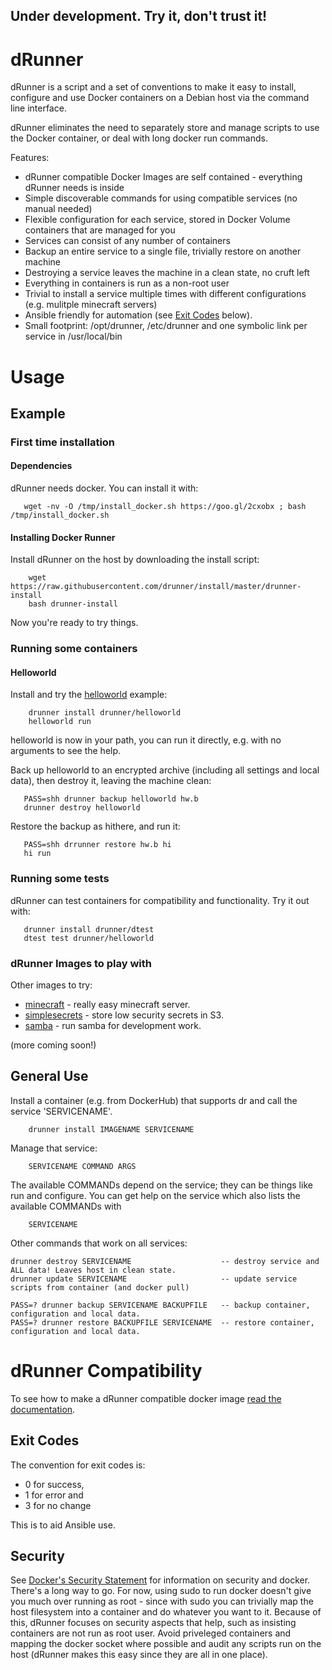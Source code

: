 ## Under development. Try it, don't trust it!

# dRunner

dRunner is a script and a set of conventions to make it easy to install, 
configure and use Docker containers on a Debian host via the command line interface.

dRunner eliminates the need to separately store and manage scripts to use the Docker container, 
or deal with long docker run commands.

Features:
* dRunner compatible Docker Images are self contained - everything dRunner needs is inside
* Simple discoverable commands for using compatible services (no manual needed)
* Flexible configuration for each service, stored in Docker Volume containers that are managed for you
* Services can consist of any number of containers
* Backup an entire service to a single file, trivially restore on another machine
* Destroying a service leaves the machine in a clean state, no cruft left
* Everything in containers is run as a non-root user
* Trivial to install a service multiple times with different configurations (e.g. mulitple minecraft servers)
* Ansible friendly for automation (see [Exit Codes](https://github.com/j842/dr#exit-codes) below).
* Small footprint: /opt/drunner, /etc/drunner and one symbolic link per service in /usr/local/bin

# Usage

## Example

### First time installation

#### Dependencies

dRunner needs docker. You can install it with:
```
   wget -nv -O /tmp/install_docker.sh https://goo.gl/2cxobx ; bash /tmp/install_docker.sh
```
#### Installing Docker Runner

Install dRunner on the host by downloading the install script:
```
    wget https://raw.githubusercontent.com/drunner/install/master/drunner-install
    bash drunner-install
```
Now you're ready to try things.

### Running some containers

#### Helloworld

Install and try the [helloworld](https://github.com/j842/docker-dr-helloworld) example:
```
    drunner install drunner/helloworld
    helloworld run
```
helloworld is now in your path, you can run it directly, e.g. with no arguments
to see the help.

Back up helloworld to an encrypted archive (including all settings and local data), 
then destroy it, leaving the machine clean:
```
   PASS=shh drunner backup helloworld hw.b
   drunner destroy helloworld
```
Restore the backup as hithere, and run it:
```   
   PASS=shh drrunner restore hw.b hi
   hi run
```

### Running some tests

dRunner can test containers for compatibility and functionality. Try it out with:
```
   drunner install drunner/dtest
   dtest test drunner/helloworld
```
### dRunner Images to play with

Other images to try:
* [minecraft](https://github.com/j842/drunner-minecraft) - really easy minecraft server.
* [simplesecrets](https://github.com/j842/drunner-simplesecrets) - store low security secrets in S3.
* [samba](https://github.com/drunner/samba) - run samba for development work.

(more coming soon!)

## General Use

Install a container (e.g. from DockerHub) that supports dr and call the service 'SERVICENAME'.
```
    drunner install IMAGENAME SERVICENAME
```

Manage that service:
```
    SERVICENAME COMMAND ARGS
```
The available COMMANDs depend on the service; they can be things like run and configure. You can get help on the service
which also lists the available COMMANDs with
```
    SERVICENAME
```

Other commands that work on all services:
```
drunner destroy SERVICENAME                    -- destroy service and ALL data! Leaves host in clean state.
drunner update SERVICENAME                     -- update service scripts from container (and docker pull)

PASS=? drunner backup SERVICENAME BACKUPFILE   -- backup container, configuration and local data.
PASS=? drunner restore BACKUPFILE SERVICENAME  -- restore container, configuration and local data.
```
   

# dRunner Compatibility

To see how to make a dRunner compatible docker image [read the documentation](https://github.com/j842/dRunner/blob/master/MAKECOMPATIBLE.md).

## Exit Codes

The convention for exit codes is:
* 0 for success,
* 1 for error and 
* 3 for no change 

This is to aid Ansible use.

## Security
See [Docker's Security Statement](https://docs.docker.com/engine/security/security) for information on security and docker.
There's a long way to go. For now, using sudo to run docker doesn't give you much over running as root - since with sudo you can
trivially map the host filesystem into a container and do whatever you want to it. Because of this, dRunner focuses
on security aspects that help, such as insisting containers are not run as root user. Avoid priveleged containers and
mapping the docker socket where possible and audit any scripts run on the host (dRunner makes this easy since they are all in one place).

